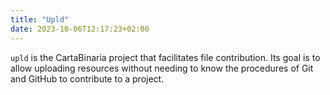```yaml
---
title: "Upld"
date: 2023-10-06T12:17:23+02:00
---
```


`upld` is the CartaBinaria project that facilitates file contribution. Its goal is to allow uploading resources without needing to know the procedures of Git and GitHub to contribute to a project.